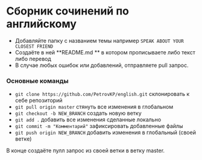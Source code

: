 # Сборник сочинений по английскому

+ Добавляйте папку с названием  темы например `SPEAK ABOUT YOUR CLOSEST FRIEND`
+ Создаёте в ней **README.md ** в котором прописываете либо текст либо перевод
+ В случае любых ошибок или добавлений, отправляете pull запрос.

### Основные команды

+ `git clone https://github.com/PetrovKP/english.git` склонировать к себе репозиторий
+ `git pull origin master` стянуть все изменения в глобальном
+ `git checkout -b NEW_BRANCH` создать новую ветку
+ `git add .` добавить все изменения сделанные локально
+ `git commit -m "Комментарий"` зафиксировать добавленные файлы
+ `git push origin NEW_BRANCH` добавить изменения в глобальный (своей ветке)

В конце создаёте пулл запрос из своей ветки в ветку master.